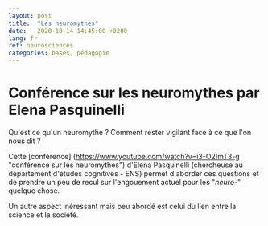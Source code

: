 ```yaml
---
layout: post
title:  "Les neuromythes"
date:   2020-10-14 14:45:00 +0200
lang: fr
ref: neurosciences
categories: bases, pédagogie
---
```


Conférence sur les neuromythes par Elena Pasquinelli
====================================================
Qu'est ce qu'un neuromythe ? Comment rester vigilant face à ce que l'on nous dit ? 

Cette [conférence] (https://www.youtube.com/watch?v=i3-O2ImT3-g "conférence sur les neuromythes") d'Elena Pasquinelli (chercheuse au département d'études cognitives - ENS) permet d'aborder ces questions et de prendre un peu de recul sur l'engouement actuel pour les "_neuro-_" quelque chose.

Un autre aspect inéressant mais peu abordé est celui du lien entre la science et la société.
